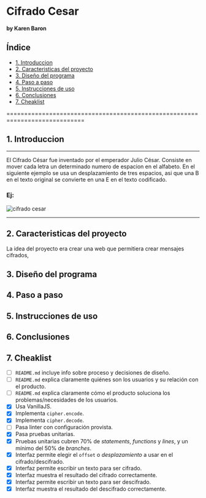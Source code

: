 # Cifrado Cesar
**by Karen Baron**

## Índice

* [1. Introduccion](#1-introduccion)
* [2. Caracteristicas del proyecto](#2-caracteristicas-del-proyecto)
* [3. Diseño del programa](#3-diseño-del-programa)
* [4. Paso a paso](#4-paso-a-paso)
* [5. Instrucciones de uso](#5-instrucciones-de-uso)
* [6. Conclusiones](#6-conclusiones)
* [7. Cheaklist](#7-cheaklist)

============================================================================

## 1. Introduccion
-------------

El Cifrado César fue inventado por el emperador Julio César. Consiste en mover cada letra un determinado numero de espacion en el alfabeto. En el siguiente ejemplo se usa un desplazamiento de tres espacios, asi que una B en el texto original se convierte en una E en el texto codificado.

### Ej:

![cifrado cesar](https://upload.wikimedia.org/wikipedia/commons/thumb/2/2b/Caesar3.svg/1920px-Caesar3.svg.png)


-------------


## 2. Caracteristicas del proyecto

La idea del proyecto era crear una web que permitiera crear mensajes cifrados,  

## 3. Diseño del programa

## 4. Paso a paso

## 5. Instrucciones de uso

## 6. Conclusiones

## 7. Cheaklist

* [ ] `README.md` incluye info sobre proceso y decisiones de diseño.
* [ ] `README.md` explica claramente quiénes son los usuarios y su relación con
  el producto.
* [ ] `README.md` explica claramente cómo el producto soluciona los
  problemas/necesidades de los usuarios.
* [X] Usa VanillaJS.
* [X] Implementa `cipher.encode`.
* [X] Implementa `cipher.decode`.
* [ ] Pasa linter con configuración provista.
* [X] Pasa pruebas unitarias.
* [X] Pruebas unitarias cubren 70% de _statements_, _functions_ y _lines_, y un
  mínimo del 50% de _branches_.
* [X] Interfaz permite elegir el `offset` o _desplazamiento_ a usar en el
  cifrado/descifrado.
* [X] Interfaz permite escribir un texto para ser cifrado.
* [X] Interfaz muestra el resultado del cifrado correctamente.
* [X] Interfaz permite escribir un texto para ser descifrado.
* [X] Interfaz muestra el resultado del descifrado correctamente.